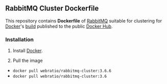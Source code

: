 ## RabbitMQ Cluster Dockerfile

This repository contains **Dockerfile** of [RabbitMQ](https://www.rabbitmq.com/) suitable for clustering for [Docker](https://www.docker.com/)'s [build](https://registry.hub.docker.com/u/webratio/rabbitmq-cluster/) published to the public [Docker Hub](https://hub.docker.com/).

### Installation

1. Install [Docker](https://www.docker.com/).

2. Pull the image 
  * `docker pull webratio/rabbitmq-cluster:3.6.6`
  * `docker pull webratio/rabbitmq-cluster:3.6`
